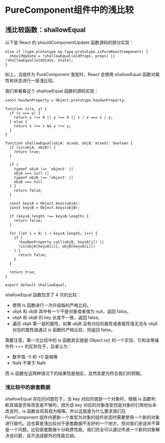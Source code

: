 # PureComponent组件中的浅比较

## 浅比较函数：shallowEqual

以下是 React 的 shouldComponentUpdate 函数源码的部分实现：

```
else if (type.prototype && type.prototype.isPureReactComponent) {
  shouldUpdate = !shallowEqual(oldProps, props) || !shallowEqual(oldState, state);
}
```

如上，当组件为 PureComponent 类型时，React 会使用 shallowEqual 函数对属性和状态进行一层浅比较。

我们来看看这个 shallowEqual 函数的源码实现：

```
const hasOwnProperty = Object.prototype.hasOwnProperty;

function is(x, y) {
  if (x === y) {
    return x !== 0 || y !== 0 || 1 / x === 1 / y;
  } else {
    return x !== x && y !== y;
  }
}

function shallowEqual(objA: mixed, objB: mixed): boolean {
  if (is(objA, objB)) {
    return true;
  }

  if (
    typeof objA !== 'object' ||
    objA === null ||
    typeof objB !== 'object' ||
    objB === null
  ) {
    return false;
  }

  const keysA = Object.keys(objA);
  const keysB = Object.keys(objB);

  if (keysA.length !== keysB.length) {
    return false;
  }

  for (let i = 0; i < keysA.length; i++) {
    if (
      !hasOwnProperty.call(objB, keysA[i]) ||
      !is(objA[keysA[i]], objB[keysA[i]])
    ) {
      return false;
    }
  }

  return true;
}

export default shallowEqual;
```

shallowEqual 函数包含了 4 次的比较：

- 使用 is 函数进行一次升级版的严格比较。
- objA 和 objB 其中有一个不是对象或者值为 null，返回 false。
- objA 和 objB 的 key 长度不一致，返回 false。
- 遍历 objA 第一层的属性，如果 objB 没有对应的属性或者属性值无法与 objA 对应的属性值通过 is 函数的严格比较，则返回 false。

需要注意，第一次比较中的 is 函数其实就是 Object.is() 的一个实现，它和全等操作符 === 的区别在于，后者认为：

- 数字值 -0 和 +0 是相等
- NaN 不等于 NaN

而 is 函数在这两种情况下的结果恰是相反，显然其更为符合我们的预期。

### 浅比较中的嵌套数据

shallowEqual 存在的问题在于，当 key 对应的值是一个对象时，根据 is 函数判断其值是否有改变是不够的，因为该 key 对应的对象改变但是对象的引用地址未改变时，is 函数会将其视为相等。所以这就是为什么要求我们在 PureComponent 组件内更新一个类型为对象的组件状态时需要使用一个新的对象进行替代。这也算是浅比较对于嵌套数据不友好的一个地方，但对我们来说并不算是一个问题。比较嵌套数据十分耗费性能，我们完全可以通过传递一个新的对象解决该问题，且不造成额外的性能花销。